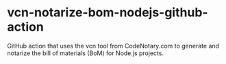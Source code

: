 # vcn-notarize-bom-nodejs-github-action
GitHub action that uses the vcn tool from CodeNotary.com to generate and notarize the bill of materials (BoM) for Node.js projects.
